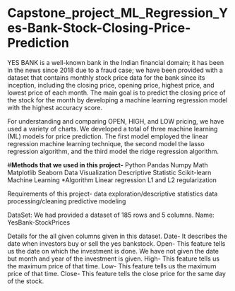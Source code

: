 # Capstone_project_ML_Regression_Yes-Bank-Stock-Closing-Price-Prediction
YES BANK is a well-known bank in the Indian financial domain; it has been in the news since 2018 due to a fraud case; we have been provided with a dataset that contains monthly stock price data for the bank since its inception, including the closing price, opening price, highest price, and lowest price of each month. The main goal is to predict the closing price of the stock for the month by developing a machine learning regression model with the highest accuracy score.

For understanding and comparing OPEN, HIGH, and LOW pricing, we have used a variety of charts. We developed a total of three machine learning (ML) models for price prediction. The first model employed the linear regression machine learning technique, the second model the lasso regression algorithm, and the third model the ridge regression algorithm.

#**Methods that we used in this project-**
Python
Pandas
Numpy
Math
Matplotlib
Seaborn
Data Visualization
Descriptive Statistic
Scikit-learn
Machine Learning *Algorithm
Linear regression
L1 and L2 regularization

Requirements of this project-
data exploration/descriptive statistics
data processing/cleaning
predictive modeling

DataSet: We had provided a dataset of 185 rows and 5 columns.
Name: YesBank-StockPrices

Details for the all given columns given in this dataset.
Date- It describes the date when investors buy or sell the yes bankstock.
Open- This feature tells us the date on which the investment is done. We have not given the date but month and year of the investment is given.
High- This feature tells us the maximum price of that time.
Low- This feature tells us the maximum price of that time.
Close- This feature tells the close price for the same day of the stock.
